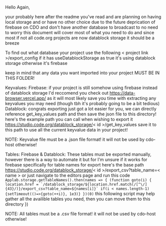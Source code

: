 Hello Again,

your probably here after the readme you've read and are planning on having local storage and or have no other choice due to the future deprication of firebase on CDO and don't have another database to broadcast to no need to worry this document will cover most of what you need to do and since most if not all code.org projects are now datablock storage it should be a breeze

To find out what database your project use the following < project link >/export_config
if it has useDatablockStorage as true it's using datablock storage otherwise it's firebase

keep in mind that any data you want imported into your project MUST BE IN THIS FOLDER!

Keyvalues:
    Firebase:
        if your project is still somehow using firebase instead of datablock storage I'd reccomend you check out https://data-browser.vercel.app/ as it will most likely save you time with extracting any keyvalues you may need (though tbh it's probably going to be a bit tedious)
    Datablock:
        congrats exporting just got a lot easier for you, we can directly reference get_key_values path and then save the json file to this directory! here's the example path you can call when wishing to export it https://studio.code.org/datablock_storage/< id >/get_key_values save it to this path to use all the current keyvalue data in your project!

NOTE: Keyvalue file must be a .json file format! it will not be used by cdo-host otherwise!

Tables:
    Firebase & Datablock:
        These tables must be exported manually, however there is a way to automate it but for I'm unsure if it works for firebase specifically for table names for export here's the base path https://studio.code.org/datablock_storage/< id >/export_csv?table_name=< name >
        or just navigate to the editors page and run this code
        ```
        Applab.storage.getTableNames().then(names => {
	    (function goto(i) {
	    	location.href = `/datablock_storage/${location.href.match(/[^\/]{43}/)}/export_csv?table_name=${names[i]}`
	    	if(i < names.length-1) {setTimeout(()=>{goto(++i)}, 1e3)}
	    })(0)
        ```
        this following script may help gather all the availible tables you need, then you can move them to this directory
})

NOTE: All tables must be a .csv file format! it will not be used by cdo-host otherwise!